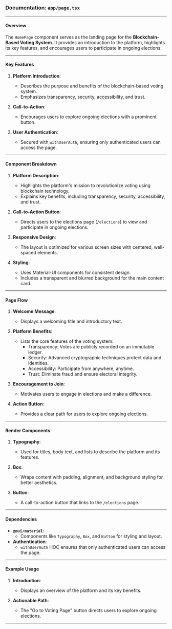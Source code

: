 ### Documentation: `app/page.tsx`

---

#### **Overview**
The `HomePage` component serves as the landing page for the **Blockchain-Based Voting System**. It provides an introduction to the platform, highlights its key features, and encourages users to participate in ongoing elections.

---

#### **Key Features**
1. **Platform Introduction**:
   - Describes the purpose and benefits of the blockchain-based voting system.
   - Emphasizes transparency, security, accessibility, and trust.

2. **Call-to-Action**:
   - Encourages users to explore ongoing elections with a prominent button.

3. **User Authentication**:
   - Secured with `withUserAuth`, ensuring only authenticated users can access the page.

---

#### **Component Breakdown**

1. **Platform Description**:
   - Highlights the platform's mission to revolutionize voting using blockchain technology.
   - Explains key benefits, including transparency, security, accessibility, and trust.

2. **Call-to-Action Button**:
   - Directs users to the elections page (`/elections`) to view and participate in ongoing elections.

3. **Responsive Design**:
   - The layout is optimized for various screen sizes with centered, well-spaced elements.

4. **Styling**:
   - Uses Material-UI components for consistent design.
   - Includes a transparent and blurred background for the main content card.

---

#### **Page Flow**

1. **Welcome Message**:
   - Displays a welcoming title and introductory text.

2. **Platform Benefits**:
   - Lists the core features of the voting system:
     - Transparency: Votes are publicly recorded on an immutable ledger.
     - Security: Advanced cryptographic techniques protect data and identities.
     - Accessibility: Participate from anywhere, anytime.
     - Trust: Eliminate fraud and ensure electoral integrity.

3. **Encouragement to Join**:
   - Motivates users to engage in elections and make a difference.

4. **Action Button**:
   - Provides a clear path for users to explore ongoing elections.

---

#### **Render Components**

1. **Typography**:
   - Used for titles, body text, and lists to describe the platform and its features.

2. **Box**:
   - Wraps content with padding, alignment, and background styling for better aesthetics.

3. **Button**:
   - A call-to-action button that links to the `/elections` page.

---

#### **Dependencies**
- **`@mui/material`**:
  - Components like `Typography`, `Box`, and `Button` for styling and layout.
- **Authentication**:
  - `withUserAuth` HOC ensures that only authenticated users can access the page.

---

#### **Example Usage**

1. **Introduction**:
   - Displays an overview of the platform and its key benefits.

2. **Actionable Path**:
   - The "Go to Voting Page" button directs users to explore ongoing elections.

---
